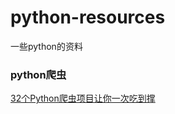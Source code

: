 # python-resources
一些python的资料  
### python爬虫  
[32个Python爬虫项目让你一次吃到撑](https://blog.csdn.net/nzjdsds/article/details/77506254)  
